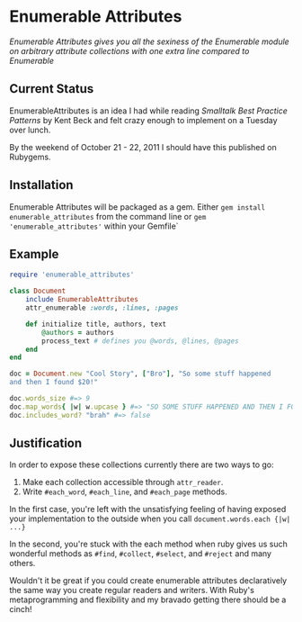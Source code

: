 Enumerable Attributes
=====================

*Enumerable Attributes gives you all the sexiness of the Enumerable module on
arbitrary attribute collections with one extra line compared to Enumerable*

Current Status
--------------
EnumerableAttributes is an idea I had while reading *Smalltalk Best Practice
Patterns* by Kent Beck and felt crazy enough to implement on a Tuesday over
lunch.

By the weekend of October 21 - 22, 2011 I should have this published on
Rubygems.

Installation
------------
Enumerable Attributes will be packaged as a gem. Either
`gem install enumerable_attributes` from the command line or
`gem 'enumerable_attributes'` within your Gemfile`

Example
-------

``` ruby
require 'enumerable_attributes'

class Document
	include EnumerableAttributes
	attr_enumerable :words, :lines, :pages

	def initialize title, authors, text
		@authors = authors
		process_text # defines you @words, @lines, @pages
	end
end

doc = Document.new "Cool Story", ["Bro"], "So some stuff happened
and then I found $20!"

doc.words_size #=> 9
doc.map_words{ |w| w.upcase } #=> "SO SOME STUFF HAPPENED AND THEN I FOUND $20!"
doc.includes_word? "brah" #=> false
```

Justification
-------------

In order to expose these collections currently there are two ways to go:
1. Make each collection accessible through `attr_reader`.
2. Write `#each_word`, `#each_line`, and `#each_page` methods.

In the first case, you're left with the unsatisfying feeling of having exposed
your implementation to the outside when you call `document.words.each {|w| ...}`

In the second, you're stuck with the each method when ruby gives us such
wonderful methods as `#find`, `#collect`, `#select`, and `#reject` and many
others.

Wouldn't it be great if you could create enumerable attributes declaratively
the same way you create regular readers and writers. With Ruby's metaprogramming
and flexibility and my bravado getting there should be a cinch!

